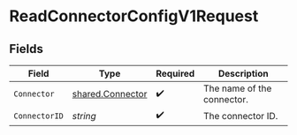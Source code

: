 # ReadConnectorConfigV1Request


## Fields

| Field                                                | Type                                                 | Required                                             | Description                                          |
| ---------------------------------------------------- | ---------------------------------------------------- | ---------------------------------------------------- | ---------------------------------------------------- |
| `Connector`                                          | [shared.Connector](../../models/shared/connector.md) | :heavy_check_mark:                                   | The name of the connector.                           |
| `ConnectorID`                                        | *string*                                             | :heavy_check_mark:                                   | The connector ID.                                    |